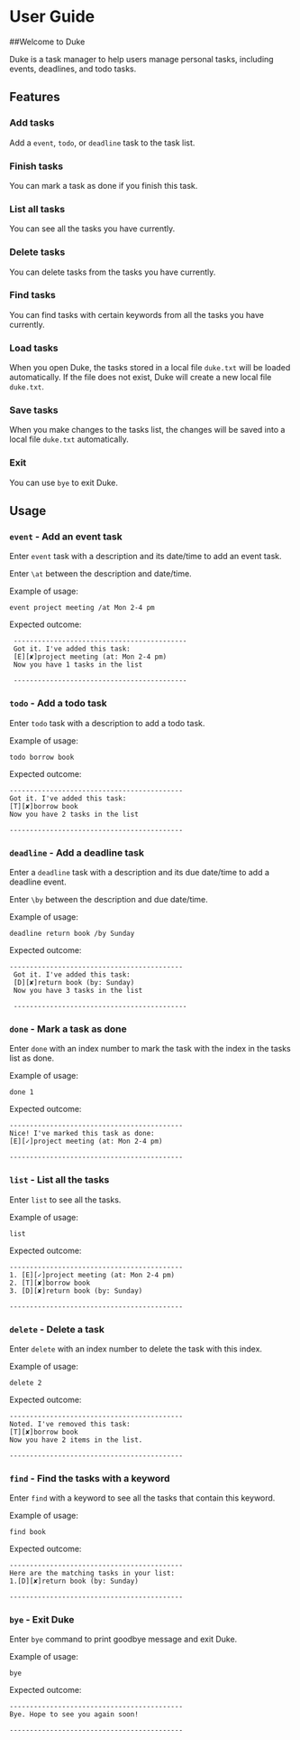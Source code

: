 # User Guide

##Welcome to Duke

Duke is a task manager to help users manage personal tasks, including events, deadlines, and todo tasks.

## Features 

### Add tasks

Add a `event`, `todo`, or `deadline` task to the task list.   

### Finish tasks

You can mark a task as done if you finish this task.

### List all tasks

You can see all the tasks you have currently.

### Delete tasks

You can delete tasks from the tasks you have currently.

### Find tasks 

You can find tasks with certain keywords from all the tasks you have currently.

### Load tasks

When you open Duke, the tasks stored in a local file `duke.txt` will be loaded automatically. If the file does not exist, Duke will create a new local file `duke.txt`.
  
### Save tasks

When you make changes to the tasks list, the changes will be saved into a local file `duke.txt` automatically.

### Exit

You can use `bye` to exit Duke. 

## Usage

### `event` - Add an event task 

Enter `event` task with a description and its date/time to add an event task.

Enter `\at` between the description and date/time. 

Example of usage: 

`event project meeting /at Mon 2-4 pm`

Expected outcome:

```
 -------------------------------------------
 Got it. I've added this task: 
 [E][✘]project meeting (at: Mon 2-4 pm)
 Now you have 1 tasks in the list

 -------------------------------------------
```

### `todo` - Add a todo task

Enter `todo` task with a description to add a todo task.

Example of usage: 

`todo borrow book`

Expected outcome:

```
-------------------------------------------
Got it. I've added this task: 
[T][✘]borrow book
Now you have 2 tasks in the list

-------------------------------------------
```

### `deadline` - Add a deadline task

Enter a `deadline` task with a description and its due date/time to add a deadline event.

Enter `\by` between the description and due date/time. 

Example of usage: 

`deadline return book /by Sunday`

Expected outcome:

```
-------------------------------------------
 Got it. I've added this task: 
 [D][✘]return book (by: Sunday)
 Now you have 3 tasks in the list

 -------------------------------------------
 ```

### `done` - Mark a task as done

Enter `done` with an index number to mark the task with the index in the tasks list as done.

Example of usage: 

`done 1`

Expected outcome:

```
-------------------------------------------
Nice! I've marked this task as done:
[E][✓]project meeting (at: Mon 2-4 pm)

-------------------------------------------
```

### `list` - List all the tasks

Enter `list` to see all the tasks.

Example of usage: 

`list`

Expected outcome:

```
-------------------------------------------
1. [E][✓]project meeting (at: Mon 2-4 pm)
2. [T][✘]borrow book
3. [D][✘]return book (by: Sunday)

-------------------------------------------
```

### `delete` - Delete a task

Enter `delete` with an index number to delete the task with this index.

Example of usage: 

`delete 2`

Expected outcome:

```
-------------------------------------------
Noted. I've removed this task: 
[T][✘]borrow book
Now you have 2 items in the list.

-------------------------------------------
```

### `find` - Find the tasks with a keyword

Enter `find` with a keyword to see all the tasks that contain this keyword.

Example of usage: 

`find book`

Expected outcome:

```
-------------------------------------------
Here are the matching tasks in your list:
1.[D][✘]return book (by: Sunday)

-------------------------------------------
```

### `bye` - Exit Duke

Enter `bye` command to print goodbye message and exit Duke.

Example of usage: 

`bye`

Expected outcome:

```
-------------------------------------------
Bye. Hope to see you again soon!

-------------------------------------------
```